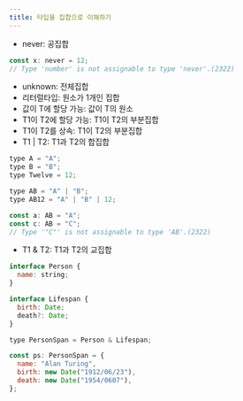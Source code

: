 ```yaml
---
title: 타입을 집합으로 이해하기
---
```


- never: 공집합

```jsx
const x: never = 12;
// Type 'number' is not assignable to type 'never'.(2322)
```

- unknown: 전체집합
- 리터럴타입: 원소가 1개인 집합
- 값이 T에 할당 가능: 값이 T의 원소
- T1이 T2에 할당 가능: T1이 T2의 부분집합
- T1이 T2를 상속: T1이 T2의 부분집합
- T1 | T2: T1과 T2의 합집합

```jsx
type A = "A";
type B = "B";
type Twelve = 12;

type AB = "A" | "B";
type AB12 = "A" | "B" | 12;

const a: AB = "A";
const c: AB = "C";
// Type '"C"' is not assignable to type 'AB'.(2322)
```

- T1 & T2: T1과 T2의 교집합

```jsx
interface Person {
  name: string;
}

interface Lifespan {
  birth: Date;
  death?: Date;
}

type PersonSpan = Person & Lifespan;

const ps: PersonSpan = {
  name: "Alan Turing",
  birth: new Date("1912/06/23"),
  death: new Date("1954/0607"),
};
```
